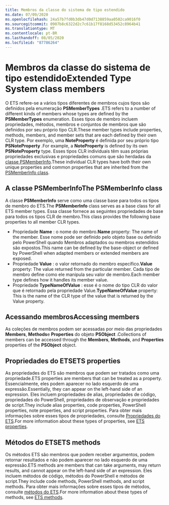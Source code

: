 ```yaml
---
title: Membros da classe do sistema de tipo estendido
ms.date: 07/09/2020
ms.openlocfilehash: 24a57b7fd0b3db47d0d7138859aa0502ca9016f0
ms.sourcegitcommit: 0907b8c6322d2c7c61b17f8168d53452c8964b41
ms.translationtype: MT
ms.contentlocale: pt-BR
ms.lasthandoff: 08/05/2020
ms.locfileid: "87786264"
---
```

# <a name="extended-type-system-class-members"></a><span data-ttu-id="3b647-102">Membros da classe do sistema de tipo estendido</span><span class="sxs-lookup"><span data-stu-id="3b647-102">Extended Type System class members</span></span>

<span data-ttu-id="3b647-103">O ETS refere-se a vários tipos diferentes de membros cujos tipos são definidos pela enumeração **PSMemberTypes** .</span><span class="sxs-lookup"><span data-stu-id="3b647-103">ETS refers to a number of different kinds of members whose types are defined by the **PSMemberTypes** enumeration.</span></span> <span data-ttu-id="3b647-104">Esses tipos de membro incluem propriedades, métodos, membros e conjuntos de membros que são definidos por seu próprio tipo CLR.</span><span class="sxs-lookup"><span data-stu-id="3b647-104">These member types include properties, methods, members, and member sets that are each defined by their own CLR type.</span></span> <span data-ttu-id="3b647-105">Por exemplo, uma **NoteProperty** é definida por seu próprio tipo **PSNoteProperty** .</span><span class="sxs-lookup"><span data-stu-id="3b647-105">For example, a **NoteProperty** is defined by its own **PSNoteProperty** type.</span></span> <span data-ttu-id="3b647-106">Esses tipos CLR individuais têm suas próprias propriedades exclusivas e propriedades comuns que são herdadas da [classe PSMemberInfo](/dotnet/api/system.management.automation.psmemberinfo).</span><span class="sxs-lookup"><span data-stu-id="3b647-106">These individual CLR types have both their own unique properties and common properties that are inherited from the [PSMemberInfo class](/dotnet/api/system.management.automation.psmemberinfo).</span></span>

## <a name="the-psmemberinfo-class"></a><span data-ttu-id="3b647-107">A classe PSMemberInfo</span><span class="sxs-lookup"><span data-stu-id="3b647-107">The PSMemberInfo class</span></span>

<span data-ttu-id="3b647-108">A classe **PSMemberInfo** serve como uma classe base para todos os tipos de membro do ETS.</span><span class="sxs-lookup"><span data-stu-id="3b647-108">The **PSMemberInfo** class serves as a base class for all ETS member types.</span></span> <span data-ttu-id="3b647-109">Essa classe fornece as seguintes propriedades de base para todos os tipos CLR de membro.</span><span class="sxs-lookup"><span data-stu-id="3b647-109">This class provides the following base properties to all member CLR types.</span></span>

- <span data-ttu-id="3b647-110">Propriedade **Name** : o nome do membro.</span><span class="sxs-lookup"><span data-stu-id="3b647-110">**Name** property: The name of the member.</span></span> <span data-ttu-id="3b647-111">Esse nome pode ser definido pelo objeto base ou definido pelo PowerShell quando Membros adaptados ou membros estendidos são expostos.</span><span class="sxs-lookup"><span data-stu-id="3b647-111">This name can be defined by the base-object or defined by PowerShell when adapted members or extended members are exposed.</span></span>
- <span data-ttu-id="3b647-112">Propriedade **Value** : o valor retornado do membro específico.</span><span class="sxs-lookup"><span data-stu-id="3b647-112">**Value** property: The value returned from the particular member.</span></span> <span data-ttu-id="3b647-113">Cada tipo de membro define como ele manipula seu valor de membro.</span><span class="sxs-lookup"><span data-stu-id="3b647-113">Each member type defines how it handles its member value.</span></span>
- <span data-ttu-id="3b647-114">Propriedade **TypeNameOfValue** : esse é o nome do tipo CLR do valor que é retornado pela propriedade Value.</span><span class="sxs-lookup"><span data-stu-id="3b647-114">**TypeNameOfValue** property: This is the name of the CLR type of the value that is returned by the Value property.</span></span>

## <a name="accessing-members"></a><span data-ttu-id="3b647-115">Acessando membros</span><span class="sxs-lookup"><span data-stu-id="3b647-115">Accessing members</span></span>

<span data-ttu-id="3b647-116">As coleções de membros podem ser acessadas por meio das propriedades **Members**, **Methods**e **Properties** do objeto **PSObject** .</span><span class="sxs-lookup"><span data-stu-id="3b647-116">Collections of members can be accessed through the **Members**, **Methods**, and **Properties** properties of the **PSObject** object.</span></span>

## <a name="ets-properties"></a><span data-ttu-id="3b647-117">Propriedades do ETS</span><span class="sxs-lookup"><span data-stu-id="3b647-117">ETS properties</span></span>

<span data-ttu-id="3b647-118">As propriedades do ETS são membros que podem ser tratados como uma propriedade.</span><span class="sxs-lookup"><span data-stu-id="3b647-118">ETS properties are members that can be treated as a property.</span></span> <span data-ttu-id="3b647-119">Essencialmente, eles podem aparecer no lado esquerdo de uma expressão.</span><span class="sxs-lookup"><span data-stu-id="3b647-119">Essentially, they can appear on the left-hand side of an expression.</span></span> <span data-ttu-id="3b647-120">Eles incluem propriedades de alias, propriedades de código, propriedades do PowerShell, propriedades de observação e propriedades de script.</span><span class="sxs-lookup"><span data-stu-id="3b647-120">They include alias properties, code properties, PowerShell properties, note properties, and script properties.</span></span> <span data-ttu-id="3b647-121">Para obter mais informações sobre esses tipos de propriedades, consulte [Propriedades do ETS](properties.md).</span><span class="sxs-lookup"><span data-stu-id="3b647-121">For more information about these types of properties, see [ETS properties](properties.md).</span></span>

## <a name="ets-methods"></a><span data-ttu-id="3b647-122">Métodos do ETS</span><span class="sxs-lookup"><span data-stu-id="3b647-122">ETS methods</span></span>

<span data-ttu-id="3b647-123">Os métodos ETS são membros que podem receber argumentos, podem retornar resultados e não podem aparecer no lado esquerdo de uma expressão.</span><span class="sxs-lookup"><span data-stu-id="3b647-123">ETS methods are members that can take arguments, may return results, and cannot appear on the left-hand side of an expression.</span></span> <span data-ttu-id="3b647-124">Eles incluem métodos de código, métodos do PowerShell e métodos de script.</span><span class="sxs-lookup"><span data-stu-id="3b647-124">They include code methods, PowerShell methods, and script methods.</span></span>
<span data-ttu-id="3b647-125">Para obter mais informações sobre esses tipos de métodos, consulte [métodos do ETS](methods.md).</span><span class="sxs-lookup"><span data-stu-id="3b647-125">For more information about these types of methods, see [ETS methods](methods.md).</span></span>
